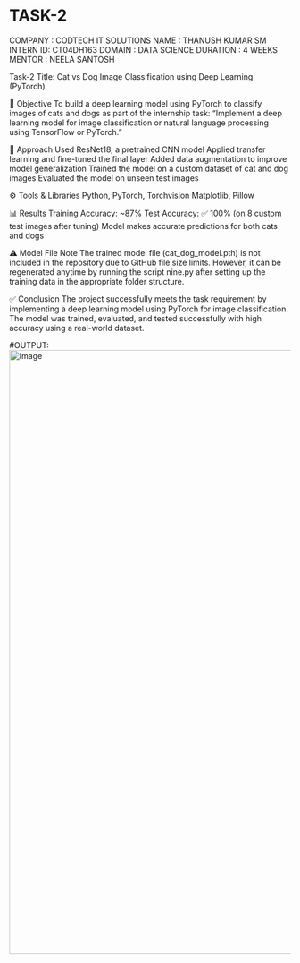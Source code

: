 # TASK-2
COMPANY : CODTECH IT SOLUTIONS NAME : THANUSH KUMAR SM INTERN ID: CT04DH163 DOMAIN : DATA SCIENCE DURATION : 4 WEEKS MENTOR : NEELA SANTOSH

Task-2
Title: Cat vs Dog Image Classification using Deep Learning (PyTorch)

🎯 Objective To build a deep learning model using PyTorch to classify images of cats and dogs as part of the internship task: “Implement a deep learning model for image classification or natural language processing using TensorFlow or PyTorch.”

🧠 Approach Used ResNet18, a pretrained CNN model Applied transfer learning and fine-tuned the final layer Added data augmentation to improve model generalization Trained the model on a custom dataset of cat and dog images Evaluated the model on unseen test images

⚙ Tools & Libraries Python, PyTorch, Torchvision Matplotlib, Pillow

📊 Results Training Accuracy: ~87% Test Accuracy: ✅ 100% (on 8 custom test images after tuning) Model makes accurate predictions for both cats and dogs

⚠ Model File Note The trained model file (cat_dog_model.pth) is not included in the repository due to GitHub file size limits. However, it can be regenerated anytime by running the script nine.py after setting up the training data in the appropriate folder structure.

✅ Conclusion The project successfully meets the task requirement by implementing a deep learning model using PyTorch for image classification. The model was trained, evaluated, and tested successfully with high accuracy using a real-world dataset.
 
#OUTPUT:
<img width="1920" height="1080" alt="Image" src="https://github.com/user-attachments/assets/8877ac42-087f-4848-9126-02d8ae5212a3" />
